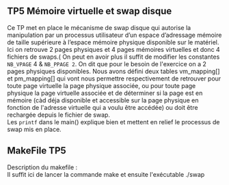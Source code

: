 ## TP5 Mémoire virtuelle et swap disque
 
Ce TP met en place le mécanisme de swap disque qui autorise la manipulation par un processus utilisateur d’un espace d’adressage mémoire de taille supérieure à l’espace mémoire physique disponible sur le matériel. Ici on retrouve 2 pages physiques et 4 pages mémoires virtuelles et donc 4 fichiers de swaps.( On peut en avoir plus il suffit de modifier les constantes `NB_VPAGE` 4 & `NB_PPAGE 2`. On dit que pour le besoin de l'exercice on a 2 pages physiques disponibles. Nous avons défini deux tables vm_mapping[] et pm_mapping[] qui vont nous permettre respectivement de retrouver pour toute page virtuelle la page physique associée, ou pour toute page physique la page virtuelle associée et de déterminer si la page est en mémoire (càd déja disponible et accessible sur la page physique en fonction de l'adresse virtuelle qui a voulu être accédée) ou doit être rechargée depuis le fichier de swap.  
Les `printf` dans le main() explique bien et mettent en relief le processus de swap mis en place.


## MakeFile TP5

Description du makefile :  
Il suffit ici de lancer la commande make et ensuite l'exécutable ./swap
